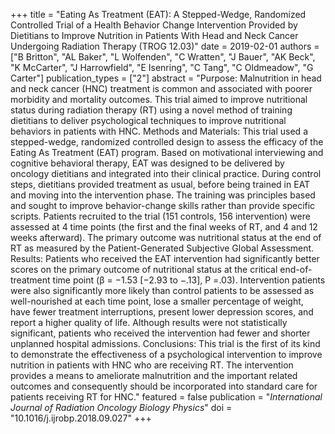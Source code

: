 +++
title = "Eating As Treatment (EAT): A Stepped-Wedge, Randomized Controlled Trial of a Health Behavior Change Intervention Provided by Dietitians to Improve Nutrition in Patients With Head and Neck Cancer Undergoing Radiation Therapy (TROG 12.03)"
date = 2019-02-01
authors = ["B Britton", "AL Baker", "L Wolfenden", "C Wratten", "J Bauer", "AK Beck", "K McCarter", "J Harrowfield", "E Isenring", "C Tang", "C Oldmeadow", "G Carter"]
publication_types = ["2"]
abstract = "Purpose: Malnutrition in head and neck cancer (HNC) treatment is common and associated with poorer morbidity and mortality outcomes. This trial aimed to improve nutritional status during radiation therapy (RT) using a novel method of training dietitians to deliver psychological techniques to improve nutritional behaviors in patients with HNC. Methods and Materials: This trial used a stepped-wedge, randomized controlled design to assess the efficacy of the Eating As Treatment (EAT) program. Based on motivational interviewing and cognitive behavioral therapy, EAT was designed to be delivered by oncology dietitians and integrated into their clinical practice. During control steps, dietitians provided treatment as usual, before being trained in EAT and moving into the intervention phase. The training was principles based and sought to improve behavior-change skills rather than provide specific scripts. Patients recruited to the trial (151 controls, 156 intervention) were assessed at 4 time points (the first and the final weeks of RT, and 4 and 12 weeks afterward). The primary outcome was nutritional status at the end of RT as measured by the Patient-Generated Subjective Global Assessment. Results: Patients who received the EAT intervention had significantly better scores on the primary outcome of nutritional status at the critical end-of-treatment time point (β = −1.53 [−2.93 to −.13], P =.03). Intervention patients were also significantly more likely than control patients to be assessed as well-nourished at each time point, lose a smaller percentage of weight, have fewer treatment interruptions, present lower depression scores, and report a higher quality of life. Although results were not statistically significant, patients who received the intervention had fewer and shorter unplanned hospital admissions. Conclusions: This trial is the first of its kind to demonstrate the effectiveness of a psychological intervention to improve nutrition in patients with HNC who are receiving RT. The intervention provides a means to ameliorate malnutrition and the important related outcomes and consequently should be incorporated into standard care for patients receiving RT for HNC."
featured = false
publication = "*International Journal of Radiation Oncology Biology Physics*"
doi = "10.1016/j.ijrobp.2018.09.027"
+++

